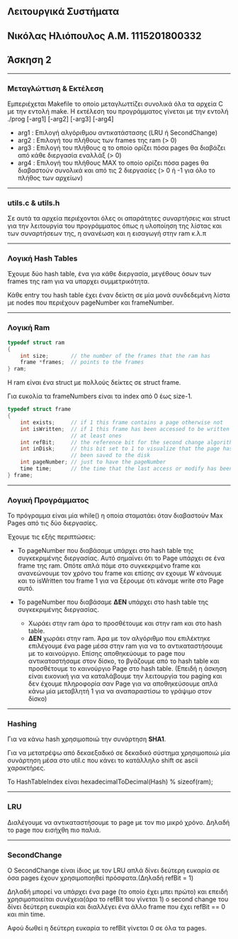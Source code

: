 ## Λειτουργικά Συστήματα

## Νικόλας Ηλιόπουλος Α.Μ. 1115201800332

## Άσκηση 2

---

### **Μεταγλώττιση & Εκτέλεση**

Εμπεριέχεται Makefile το οποίο μεταγλωττίζει συνολικά όλα τα αρχεία C με την εντολή make. Η εκτέλεση του προγράμματος γίνεται με την εντολή ./prog [-arg1] [-arg2] [-arg3] [-arg4]

-   arg1 : Επιλογή αλγόριθμου αντικατάστασης (LRU ή SecondChange)
-   arg2 : Επιλογή του πλήθους των frames της ram (> 0)
-   arg3 : Επιλογή του πλήθους q το οποίο ορίζει πόσα pages θα διαβάζει από κάθε διεργασία εναλλάξ (> 0)
-   arg4 : Επιλογή του πλήθους ΜΑΧ το οποίο ορίζει πόσα pages θα διαβαστούν συνολικά και από τις 2 διεργασίες (> 0 ή -1 για όλο το πλήθος των αρχείων)

---

### **utils.c & utils.h**

Σε αυτά τα αρχεία περιέχονται όλες οι απαράτητες συναρτήσεις και struct για την λειτουργία του προγράμματος όπως η υλοποίηση της λίστας και των συναρτήσεων της, η ανανέωση και η εισαγωγή στην ram κ.λ.π

---
### **Λογική Hash Tables**

Έχουμε δύο hash table, ένα για κάθε διεργασία, μεγέθους όσων των frames της ram για να υπαρχει συμμετρικότητα.

Κάθε entry του hash table έχει έναν δείκτη σε μία μονά συνδεδεμένη λίστα με nodes που περιέχουν pageNumber και frameNumber.

---

### **Λογική Ram**

```c
typedef struct ram
{
    int size;       // the number of the frames that the ram has
    frame *frames;  // points to the frames
} ram;
```
Η ram είναι ένα struct με πολλούς δείκτες σε struct frame.

Για ευκολία τα frameNumbers είναι τα index από 0 έως size-1. 
```c
typedef struct frame
{
    int exists;     // if 1 this frame contains a page otherwise not
    int isWritten;  // if 1 this frame has been accessed to be written 
                    // at least ones
    int refBit;     // the reference bit for the second change algorithm
    int inDisk;     // this bit set to 1 to visualize that the page has
                    // been saved to the disk
    int pageNumber; // just to have the pageNumber
    time time;      // the time that the last access or modify has been occured
} frame;
```

---

### **Λογική Προγράμματος**

Το πρόγραμμα είναι μία while() η οποία σταματάει όταν διαβαστούν Max Pages από τις δύο διεργασίες.

Έχουμε τις εξής περιπτώσεις:
-   Το pageNumber που διαβάσαμε υπάρχει στο hash table της συγκεκριμένης διεργασίας. Αυτό σημαίνει ότι το Page υπάρχει σε ένα frame της ram. Οπότε απλά πάμε στο συγκεκριμένο frame και ανανεώνουμε τον χρόνο του frame και επίσης αν εχουμε W κάνουμε και το isWritten του frame 1 για να ξέρουμε ότι κάναμε write στο Page αυτό.

-   Το pageNumber που διαβάσαμε **ΔΕΝ** υπάρχει στο hash table της συγκεκριμένης διεργασίας.
    -   Χωράει στην ram άρα το προσθέτουμε και στην ram και στο hash table.
    -   **ΔΕΝ** χωράει στην ram. Άρα με τον αλγόριθμο που επιλέκτηκε επιλέγουμε ένα page μέσα στην ram για να το αντικαταστήσουμε με το καινούργιο. Επίσης αποθηκεύουμε το page που αντικαταστήσαμε στον δίσκο, το βγάζουμε από το hash table και προσθέτουμε το καινούργιο Page στο hash table. (Eπειδή η άσκηση είναι εικονική για να καταλάβουμε την λειτουργία του paging και δεν έχουμε πληροφορία σαν Page για να αποθηκεύσουμε απλά κάνω μία μεταβλητή 1 για να αναπαραστίσω το γράψιμο στον δίσκο)

---

### **Hashing**

Για να κάνω hash χρησιμοποιώ την συνάρτηση **SHA1**.

Για να μετατρέψω από δεκαεξαδικό σε δεκαδικό σύστημα χρησιμοποιώ μία συνάρτηση μέσα στο util.c που κάνει το κατάλληλο shift σε ascii χαρακτήρες.

To HashTableIndex είναι hexadecimalToDecimal(Hash) % sizeof(ram);

---

### **LRU**

Διαλέγουμε να αντικαταστήσουμε το page με τον πιο μικρό χρόνο. Δηλαδή το page που εισήχθη πιο παλιά.

---

### **SecondChange**

Ο SecondChange είναι ίδιος με τον LRU απλά δίνει δεύτερη ευκαρία σε όσα pages έχουν χρησιμοποηθεί πρόσφατα.(Δηλαδή refBit = 1)

Δηλαδή μπορεί να υπάρχει ένα page (το οποίο έχει μπει πρώτο) και επειδή χρησιμοποιείται συνέχεια(άρα το refBit του γίνεται 1) ο second change του δίνει δεύτερη ευκαιρία και διαλλέγει ένα άλλο frame που έχει refBit == 0 και min time.

Αφού δωθεί η δεύτερη ευκαρία το refBit γίνεται 0 σε όλα τα pages.